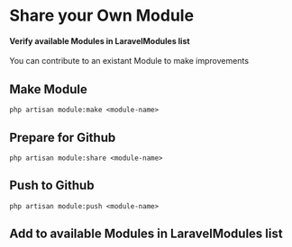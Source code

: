 # Share your Own Module
#### Verify available Modules in LaravelModules list
  
  You can contribute to an existant Module to make improvements
  
## Make Module

  ```
  php artisan module:make <module-name>
  ```

## Prepare for Github

  ```
  php artisan module:share <module-name>
  ```

## Push to Github

  ```
  php artisan module:push <module-name>
  ```

## Add to available Modules in LaravelModules list
